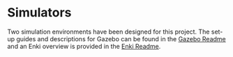 # Simulators
Two simulation environments have been designed for this project. The set-up guides and descriptions for Gazebo can be found in the [Gazebo Readme](https://github.com/a2198699s/AI-Line-Follower/blob/master/simulators/Gazebo/catkin_ws/src/Readme.md) and an Enki overview is provided in the [Enki Readme](https://github.com/a2198699s/AI-Line-Follower/blob/master/simulators/enkiSimulator/README.md).

